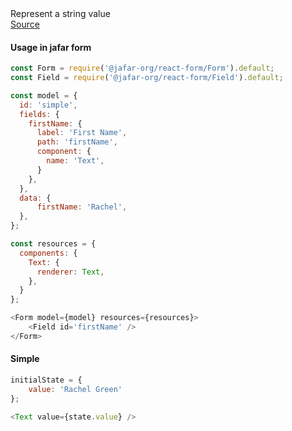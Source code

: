 <div class="component-description">Represent a string value</div>
<a class="component-src" target="_blank" href="https://github.com/yahoo/jafar/blob/master/packages/react-components/src/view/Text/Text.jsx">Source</a>

<h4>Usage in jafar form</h4>

```javascript
const Form = require('@jafar-org/react-form/Form').default;
const Field = require('@jafar-org/react-form/Field').default;

const model = {
  id: 'simple',
  fields: {
    firstName: {
      label: 'First Name',
      path: 'firstName',
      component: {
        name: 'Text',
      }
    },
  },
  data: {
      firstName: 'Rachel', 
  },
};

const resources = {
  components: { 
    Text: {
      renderer: Text,
    }, 
  }
};

<Form model={model} resources={resources}>
    <Field id='firstName' />
</Form>
```

<h4>Simple</h4>

```javascript
initialState = { 
    value: 'Rachel Green'
};

<Text value={state.value} />
```
